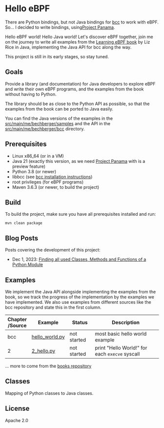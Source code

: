 Hello eBPF
==========

There are Python bindings, but not Java bindings for 
[bcc](https://github.com/isovalent/bcc) to work with eBPF.
So... I decided to write bindings, using[Project Panama](https://openjdk.org/projects/panama/).

Hello eBPF world! Hello Java world! Let's discover eBPF together, join me on the journey to write
all examples from the [Learning eBPF book](https://learning.oreilly.com/library/view/learning-ebpf/9781492050177/) by Liz Rice in Java, implementing the Java API for bcc along the way.

This project is still in its early stages, so stay tuned.

Goals
-----
Provide a library (and documentation) for Java developers to explore eBPF and
write their own eBPF programs, and the examples from the book without having to Python.

The library should be as close to the Python API as possible, so that the examples from the book
can be ported to Java easily.

You can find the Java versions of the examples in the [src/main/me/bechberger/samples](src/main/me/bechberger/samples) 
and the API in the [src/main/me/bechberger/bcc](src/main/me/bechberger/bcc) directory.

Prerequisites
-------------
- Linux x86_64 (or in a VM)
- Java 21 (exactly this version, as we need [Project Panama](https://openjdk.org/projects/panama/) with is a preview feature)
- Python 3.8 (or newer)
- libbcc (see [bcc installation instructions](https://github.com/iovisor/bcc/blob/master/INSTALL.md))
- root privileges (for eBPF programs)
- Maven 3.6.3 (or newer, to build the project)

Build
-----
To build the project, make sure you have all prerequisites installed and run:
```shell
mvn clean package
```

Blog Posts
----------
Posts covering the development of this project:
- Dec 1, 2023: [Finding all used Classes, Methods and Functions of a Python Module](https://mostlynerdless.de/blog/2023/12/01/finding-all-used-classes-methods-and-functions-of-a-python-module/)


Examples
--------

We implement the Java API alongside implementing the examples from the book, so we track the progress
of the implementation by the examples we have implemented. We also use examples from different sources
like the bcc repository and state this in the first column.

| Chapter<br/>/Source | Example                                    | Status      | Description                                    |
|---------------------|--------------------------------------------|-------------|------------------------------------------------|
| bcc                 | [hello_world.py](pysamples/hello_world.py) | not started | most basic hello world example                 |
| 2                   | [2_hello.py](pysamples/2_hello.py)         | not started | print "Hello World!" for each `execve` syscall |
... more to come from the [books repository](https://github.com/lizrice/learning-ebpf/tree/main)


Classes
-------
Mapping of Python classes to Java classes.

License
-------
Apache 2.0